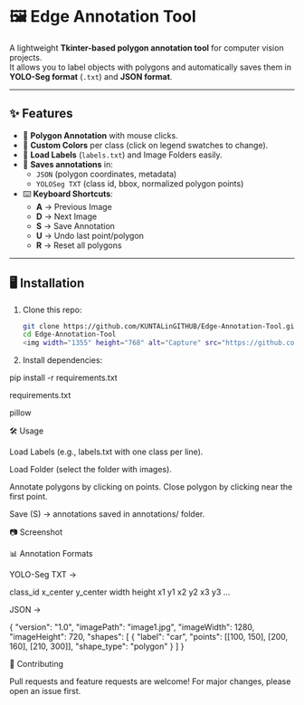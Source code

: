 # 🖼️ Edge Annotation Tool

A lightweight **Tkinter-based polygon annotation tool** for computer vision projects.  
It allows you to label objects with polygons and automatically saves them in **YOLO-Seg format** (`.txt`) and **JSON format**.

---

## ✨ Features

- 📌 **Polygon Annotation** with mouse clicks.  
- 🎨 **Custom Colors** per class (click on legend swatches to change).  
- 📂 **Load Labels** (`labels.txt`) and Image Folders easily.  
- 💾 **Saves annotations** in:
  - `JSON` (polygon coordinates, metadata)
  - `YOLOSeg TXT` (class id, bbox, normalized polygon points)
- ⌨️ **Keyboard Shortcuts**:
  - **A** → Previous Image  
  - **D** → Next Image  
  - **S** → Save Annotation  
  - **U** → Undo last point/polygon  
  - **R** → Reset all polygons  

---
## 🖥️ Installation
1. Clone this repo:
   ```bash
   git clone https://github.com/KUNTALinGITHUB/Edge-Annotation-Tool.git
   cd Edge-Annotation-Tool
   <img width="1355" height="768" alt="Capture" src="https://github.com/user-attachments/assets/3facc7ab-822a-4d72-95c6-d6f1992a02e1" />

2. Install dependencies:

pip install -r requirements.txt


requirements.txt

pillow

🛠️ Usage

Load Labels (e.g., labels.txt with one class per line).

Load Folder (select the folder with images).

Annotate polygons by clicking on points. Close polygon by clicking near the first point.

Save (S) → annotations saved in annotations/ folder.

📷 Screenshot

📊 Annotation Formats

YOLO-Seg TXT →

class_id x_center y_center width height x1 y1 x2 y2 x3 y3 ...


JSON →

{
  "version": "1.0",
  "imagePath": "image1.jpg",
  "imageWidth": 1280,
  "imageHeight": 720,
  "shapes": [
    {
      "label": "car",
      "points": [[100, 150], [200, 160], [210, 300]],
      "shape_type": "polygon"
    }
  ]
}

🤝 Contributing

Pull requests and feature requests are welcome!
For major changes, please open an issue first.


